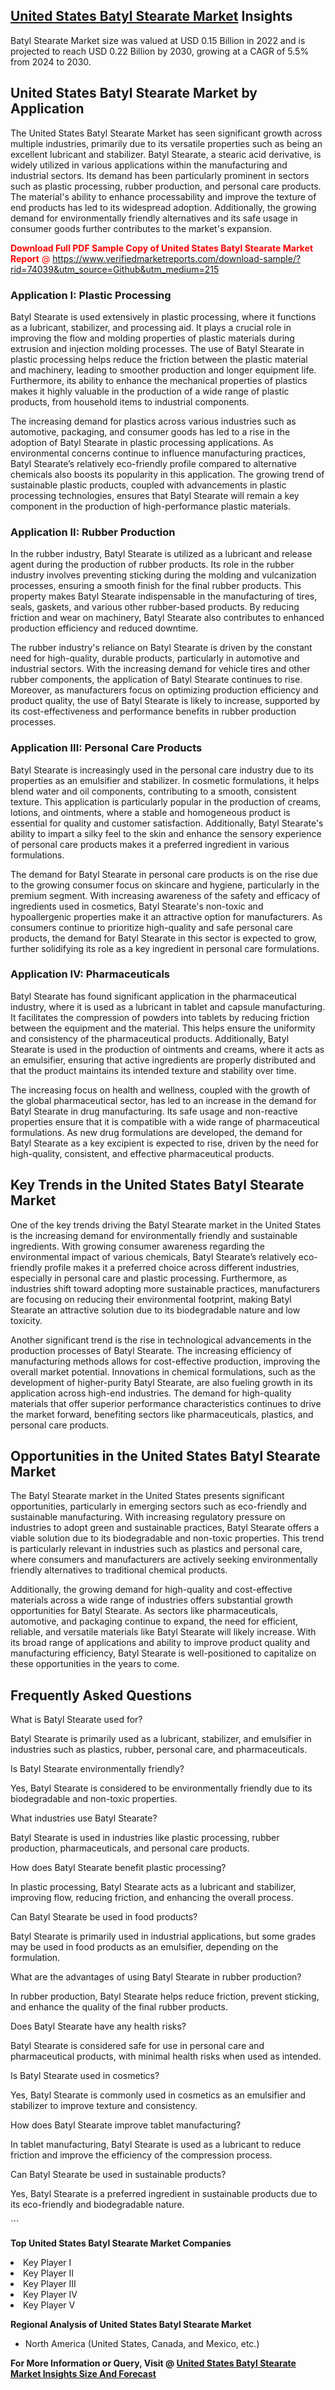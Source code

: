 <h2><a href="https://www.verifiedmarketreports.com/download-sample/?rid=74039&amp;utm_source=Github&amp;utm_medium=215" target="_blank">United States Batyl Stearate Market</a> Insights</h2><p>Batyl Stearate Market size was valued at USD 0.15 Billion in 2022 and is projected to reach USD 0.22 Billion by 2030, growing at a CAGR of 5.5% from 2024 to 2030.</p><p> <h2>United States Batyl Stearate Market by Application</h2> <p>The United States Batyl Stearate Market has seen significant growth across multiple industries, primarily due to its versatile properties such as being an excellent lubricant and stabilizer. Batyl Stearate, a stearic acid derivative, is widely utilized in various applications within the manufacturing and industrial sectors. Its demand has been particularly prominent in sectors such as plastic processing, rubber production, and personal care products. The material's ability to enhance processability and improve the texture of end products has led to its widespread adoption. Additionally, the growing demand for environmentally friendly alternatives and its safe usage in consumer goods further contributes to the market's expansion. <p><span class=""><span style="color: #ff0000;"><strong>Download Full PDF Sample Copy of United States Batyl Stearate Market Report</strong> @ </span><a href="https://www.verifiedmarketreports.com/download-sample/?rid=74039&amp;utm_source=Github&amp;utm_medium=215" target="_blank">https://www.verifiedmarketreports.com/download-sample/?rid=74039&amp;utm_source=Github&amp;utm_medium=215</a></span></p></p> <h3>Application I: Plastic Processing</h3> <p>Batyl Stearate is used extensively in plastic processing, where it functions as a lubricant, stabilizer, and processing aid. It plays a crucial role in improving the flow and molding properties of plastic materials during extrusion and injection molding processes. The use of Batyl Stearate in plastic processing helps reduce the friction between the plastic material and machinery, leading to smoother production and longer equipment life. Furthermore, its ability to enhance the mechanical properties of plastics makes it highly valuable in the production of a wide range of plastic products, from household items to industrial components.</p> <p>The increasing demand for plastics across various industries such as automotive, packaging, and consumer goods has led to a rise in the adoption of Batyl Stearate in plastic processing applications. As environmental concerns continue to influence manufacturing practices, Batyl Stearate’s relatively eco-friendly profile compared to alternative chemicals also boosts its popularity in this application. The growing trend of sustainable plastic products, coupled with advancements in plastic processing technologies, ensures that Batyl Stearate will remain a key component in the production of high-performance plastic materials.</p> <h3>Application II: Rubber Production</h3> <p>In the rubber industry, Batyl Stearate is utilized as a lubricant and release agent during the production of rubber products. Its role in the rubber industry involves preventing sticking during the molding and vulcanization processes, ensuring a smooth finish for the final rubber products. This property makes Batyl Stearate indispensable in the manufacturing of tires, seals, gaskets, and various other rubber-based products. By reducing friction and wear on machinery, Batyl Stearate also contributes to enhanced production efficiency and reduced downtime.</p> <p>The rubber industry's reliance on Batyl Stearate is driven by the constant need for high-quality, durable products, particularly in automotive and industrial sectors. With the increasing demand for vehicle tires and other rubber components, the application of Batyl Stearate continues to rise. Moreover, as manufacturers focus on optimizing production efficiency and product quality, the use of Batyl Stearate is likely to increase, supported by its cost-effectiveness and performance benefits in rubber production processes.</p> <h3>Application III: Personal Care Products</h3> <p>Batyl Stearate is increasingly used in the personal care industry due to its properties as an emulsifier and stabilizer. In cosmetic formulations, it helps blend water and oil components, contributing to a smooth, consistent texture. This application is particularly popular in the production of creams, lotions, and ointments, where a stable and homogeneous product is essential for quality and customer satisfaction. Additionally, Batyl Stearate's ability to impart a silky feel to the skin and enhance the sensory experience of personal care products makes it a preferred ingredient in various formulations.</p> <p>The demand for Batyl Stearate in personal care products is on the rise due to the growing consumer focus on skincare and hygiene, particularly in the premium segment. With increasing awareness of the safety and efficacy of ingredients used in cosmetics, Batyl Stearate's non-toxic and hypoallergenic properties make it an attractive option for manufacturers. As consumers continue to prioritize high-quality and safe personal care products, the demand for Batyl Stearate in this sector is expected to grow, further solidifying its role as a key ingredient in personal care formulations.</p> <h3>Application IV: Pharmaceuticals</h3> <p>Batyl Stearate has found significant application in the pharmaceutical industry, where it is used as a lubricant in tablet and capsule manufacturing. It facilitates the compression of powders into tablets by reducing friction between the equipment and the material. This helps ensure the uniformity and consistency of the pharmaceutical products. Additionally, Batyl Stearate is used in the production of ointments and creams, where it acts as an emulsifier, ensuring that active ingredients are properly distributed and that the product maintains its intended texture and stability over time.</p> <p>The increasing focus on health and wellness, coupled with the growth of the global pharmaceutical sector, has led to an increase in the demand for Batyl Stearate in drug manufacturing. Its safe usage and non-reactive properties ensure that it is compatible with a wide range of pharmaceutical formulations. As new drug formulations are developed, the demand for Batyl Stearate as a key excipient is expected to rise, driven by the need for high-quality, consistent, and effective pharmaceutical products.</p> <h2>Key Trends in the United States Batyl Stearate Market</h2> <p>One of the key trends driving the Batyl Stearate market in the United States is the increasing demand for environmentally friendly and sustainable ingredients. With growing consumer awareness regarding the environmental impact of various chemicals, Batyl Stearate’s relatively eco-friendly profile makes it a preferred choice across different industries, especially in personal care and plastic processing. Furthermore, as industries shift toward adopting more sustainable practices, manufacturers are focusing on reducing their environmental footprint, making Batyl Stearate an attractive solution due to its biodegradable nature and low toxicity.</p> <p>Another significant trend is the rise in technological advancements in the production processes of Batyl Stearate. The increasing efficiency of manufacturing methods allows for cost-effective production, improving the overall market potential. Innovations in chemical formulations, such as the development of higher-purity Batyl Stearate, are also fueling growth in its application across high-end industries. The demand for high-quality materials that offer superior performance characteristics continues to drive the market forward, benefiting sectors like pharmaceuticals, plastics, and personal care products.</p> <h2>Opportunities in the United States Batyl Stearate Market</h2> <p>The Batyl Stearate market in the United States presents significant opportunities, particularly in emerging sectors such as eco-friendly and sustainable manufacturing. With increasing regulatory pressure on industries to adopt green and sustainable practices, Batyl Stearate offers a viable solution due to its biodegradable and non-toxic properties. This trend is particularly relevant in industries such as plastics and personal care, where consumers and manufacturers are actively seeking environmentally friendly alternatives to traditional chemical products.</p> <p>Additionally, the growing demand for high-quality and cost-effective materials across a wide range of industries offers substantial growth opportunities for Batyl Stearate. As sectors like pharmaceuticals, automotive, and packaging continue to expand, the need for efficient, reliable, and versatile materials like Batyl Stearate will likely increase. With its broad range of applications and ability to improve product quality and manufacturing efficiency, Batyl Stearate is well-positioned to capitalize on these opportunities in the years to come.</p> <h2>Frequently Asked Questions</h2> <p>What is Batyl Stearate used for?</p> <p>Batyl Stearate is primarily used as a lubricant, stabilizer, and emulsifier in industries such as plastics, rubber, personal care, and pharmaceuticals.</p> <p>Is Batyl Stearate environmentally friendly?</p> <p>Yes, Batyl Stearate is considered to be environmentally friendly due to its biodegradable and non-toxic properties.</p> <p>What industries use Batyl Stearate?</p> <p>Batyl Stearate is used in industries like plastic processing, rubber production, pharmaceuticals, and personal care products.</p> <p>How does Batyl Stearate benefit plastic processing?</p> <p>In plastic processing, Batyl Stearate acts as a lubricant and stabilizer, improving flow, reducing friction, and enhancing the overall process.</p> <p>Can Batyl Stearate be used in food products?</p> <p>Batyl Stearate is primarily used in industrial applications, but some grades may be used in food products as an emulsifier, depending on the formulation.</p> <p>What are the advantages of using Batyl Stearate in rubber production?</p> <p>In rubber production, Batyl Stearate helps reduce friction, prevent sticking, and enhance the quality of the final rubber products.</p> <p>Does Batyl Stearate have any health risks?</p> <p>Batyl Stearate is considered safe for use in personal care and pharmaceutical products, with minimal health risks when used as intended.</p> <p>Is Batyl Stearate used in cosmetics?</p> <p>Yes, Batyl Stearate is commonly used in cosmetics as an emulsifier and stabilizer to improve texture and consistency.</p> <p>How does Batyl Stearate improve tablet manufacturing?</p> <p>In tablet manufacturing, Batyl Stearate is used as a lubricant to reduce friction and improve the efficiency of the compression process.</p> <p>Can Batyl Stearate be used in sustainable products?</p> <p>Yes, Batyl Stearate is a preferred ingredient in sustainable products due to its eco-friendly and biodegradable nature.</p> ```</p><p><strong>Top United States Batyl Stearate Market Companies</strong></p><div data-test-id=""><p><li>Key Player I</li><li> Key Player II</li><li> Key Player III</li><li> Key Player IV</li><li> Key Player V</li></p><div><strong>Regional Analysis of&nbsp;United States Batyl Stearate Market</strong></div><ul><li dir="ltr"><p dir="ltr">North America&nbsp;(United States, Canada, and Mexico, etc.)</p></li></ul><p><strong>For More Information or Query, Visit @&nbsp;</strong><strong><a href="https://www.verifiedmarketreports.com/product/batyl-stearate-market-insights-2019-global-and-chinese-analysis-and-forecast-to-2024/?utm_source=Github&amp;utm_medium=215" target="_blank">United States Batyl Stearate Market Insights Size And Forecast</a></strong></p></div>
